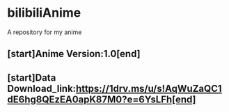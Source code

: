 # bilibiliAnime
A repository for my anime

## [start]Anime Version:1.0[end]
## [start]Data Download_link:https://1drv.ms/u/s!AqWuZaQC1dE6hg8QEzEA0apK87M0?e=6YsLFh[end]
